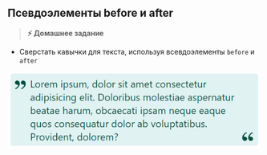 
## Псевдоэлементы before и after

> **⚡️ Домашнее задание**

- Сверстать кавычки для текста, используя всевдоэлементы `before` и `after`

<img src="./img/img1.png" />

